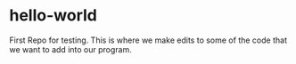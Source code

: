 # hello-world
First Repo for testing.
This is where we make edits to some of the code that we want to add into our program.
